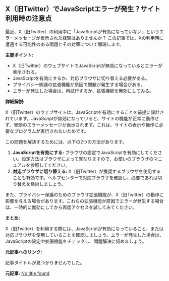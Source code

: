 ## X（旧Twitter）でJavaScriptエラーが発生？サイト利用時の注意点

最近、X（旧Twitter）の利用中に「JavaScriptが有効になっていない」というエラーメッセージが表示された経験はありませんか？ この記事では、Xの利用時に遭遇する可能性のある問題とその対策について解説します。

**主要ポイント:**

* X（旧Twitter）のウェブサイトでJavaScriptが無効になっているとエラーが表示される。
* JavaScriptを有効にするか、対応ブラウザに切り替える必要がある。
* プライバシー関連の拡張機能が原因で問題が発生する場合がある。
* エラーが発生した場合は、再試行するか、拡張機能を無効にしてみる。

**詳細解説:**

X（旧Twitter）のウェブサイトは、JavaScriptを有効にすることを前提に設計されています。JavaScriptが無効になっていると、サイトの機能が正常に動作せず、冒頭のエラーメッセージが表示されます。これは、サイトの表示や操作に必要なプログラムが実行されないためです。

この問題を解決するためには、以下の2つの方法があります。

1. **JavaScriptを有効にする:** ブラウザの設定でJavaScriptを有効にしてください。設定方法はブラウザによって異なりますので、お使いのブラウザのマニュアルを参照してください。
2. **対応ブラウザに切り替える:** X（旧Twitter）が推奨するブラウザを使用することも有効です。ヘルプセンターで対応ブラウザを確認し、必要であれば切り替えを検討しましょう。

また、プライバシー保護のためのブラウザ拡張機能が、X（旧Twitter）の動作に影響を与える場合があります。これらの拡張機能が原因でエラーが発生する場合は、一時的に無効にしてから再度アクセスを試してみてください。

**まとめ:**

X（旧Twitter）を利用する際には、JavaScriptが有効になっていること、または対応ブラウザを使用していることを確認しましょう。エラーが発生した場合は、JavaScriptの設定や拡張機能をチェックし、問題解決に努めましょう。

**元記事へのリンク:**

記事タイトルが見つかりませんでした。


**元記事:** [No title found](https://twitter.com/hashtag/飯綱町ランチ?src=hashtag_click)